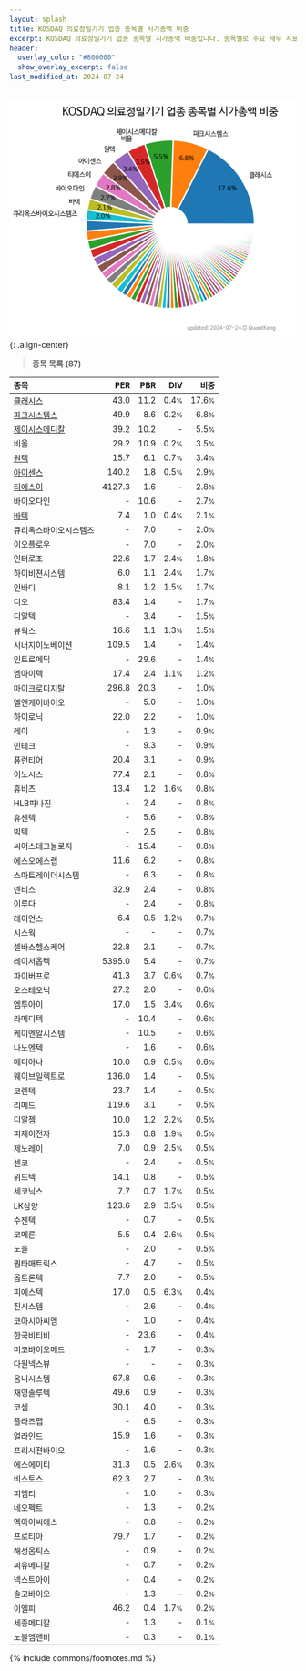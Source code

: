 ```yaml
---
layout: splash
title: KOSDAQ 의료정밀기기 업종 종목별 시가총액 비중
excerpt: KOSDAQ 의료정밀기기 업종 종목별 시가총액 비중입니다. 종목별로 주요 재무 지표를 함께 표시합니다.
header:
  overlay_color: "#800000"
  show_overlay_excerpt: false
last_modified_at: 2024-07-24
---
```



![KOSDAQ 의료정밀기기 업종 종목별 시가총액 비중](/stats/sector/images/kosdaq_업종_의료정밀기기_종목.png){: .align-center}


> **종목 목록 (87)**<a id="list"></a>

| **종목** | **PER** | **PBR** | **DIV** | **비중** |
| :------- | ------: | ------: | ------: | -------: |
| [클래시스](/214150/) | 43.0 | 11.2 | 0.4<small>%</small> | 17.6<small>%</small> |
| [파크시스템스](/140860/) | 49.9 | 8.6 | 0.2<small>%</small> | 6.8<small>%</small> |
| [제이시스메디칼](/287410/) | 39.2 | 10.2 | - | 5.5<small>%</small> |
| 비올 | 29.2 | 10.9 | 0.2<small>%</small> | 3.5<small>%</small> |
| [원텍](/336570/) | 15.7 | 6.1 | 0.7<small>%</small> | 3.4<small>%</small> |
| [아이센스](/099190/) | 140.2 | 1.8 | 0.5<small>%</small> | 2.9<small>%</small> |
| [티에스이](/131290/) | 4127.3 | 1.6 | - | 2.8<small>%</small> |
| 바이오다인 | - | 10.6 | - | 2.7<small>%</small> |
| [바텍](/043150/) | 7.4 | 1.0 | 0.4<small>%</small> | 2.1<small>%</small> |
| 큐리옥스바이오시스템즈 | - | 7.0 | - | 2.0<small>%</small> |
| 이오플로우 | - | 7.0 | - | 2.0<small>%</small> |
| 인터로조 | 22.6 | 1.7 | 2.4<small>%</small> | 1.8<small>%</small> |
| 하이비젼시스템 | 6.0 | 1.1 | 2.4<small>%</small> | 1.7<small>%</small> |
| 인바디 | 8.1 | 1.2 | 1.5<small>%</small> | 1.7<small>%</small> |
| 디오 | 83.4 | 1.4 | - | 1.7<small>%</small> |
| 디알텍 | - | 3.4 | - | 1.5<small>%</small> |
| 뷰웍스 | 16.6 | 1.1 | 1.3<small>%</small> | 1.5<small>%</small> |
| 시너지이노베이션 | 109.5 | 1.4 | - | 1.4<small>%</small> |
| 인트로메딕 | - | 29.6 | - | 1.4<small>%</small> |
| 엠아이텍 | 17.4 | 2.4 | 1.1<small>%</small> | 1.2<small>%</small> |
| 마이크로디지탈 | 296.8 | 20.3 | - | 1.0<small>%</small> |
| 엘앤케이바이오 | - | 5.0 | - | 1.0<small>%</small> |
| 하이로닉 | 22.0 | 2.2 | - | 1.0<small>%</small> |
| 레이 | - | 1.3 | - | 0.9<small>%</small> |
| 민테크 | - | 9.3 | - | 0.9<small>%</small> |
| 퓨런티어 | 20.4 | 3.1 | - | 0.9<small>%</small> |
| 이노시스 | 77.4 | 2.1 | - | 0.8<small>%</small> |
| 휴비츠 | 13.4 | 1.2 | 1.6<small>%</small> | 0.8<small>%</small> |
| HLB파나진 | - | 2.4 | - | 0.8<small>%</small> |
| 휴센텍 | - | 5.6 | - | 0.8<small>%</small> |
| 빅텍 | - | 2.5 | - | 0.8<small>%</small> |
| 씨어스테크놀로지 | - | 15.4 | - | 0.8<small>%</small> |
| 에스오에스랩 | 11.6 | 6.2 | - | 0.8<small>%</small> |
| 스마트레이더시스템 | - | 6.3 | - | 0.8<small>%</small> |
| 덴티스 | 32.9 | 2.4 | - | 0.8<small>%</small> |
| 이루다 | - | 2.4 | - | 0.8<small>%</small> |
| 레이언스 | 6.4 | 0.5 | 1.2<small>%</small> | 0.7<small>%</small> |
| 시스웍 | - | - | - | 0.7<small>%</small> |
| 셀바스헬스케어 | 22.8 | 2.1 | - | 0.7<small>%</small> |
| 레이저옵텍 | 5395.0 | 5.4 | - | 0.7<small>%</small> |
| 파이버프로 | 41.3 | 3.7 | 0.6<small>%</small> | 0.7<small>%</small> |
| 오스테오닉 | 27.2 | 2.0 | - | 0.6<small>%</small> |
| 엠투아이 | 17.0 | 1.5 | 3.4<small>%</small> | 0.6<small>%</small> |
| 라메디텍 | - | 10.4 | - | 0.6<small>%</small> |
| 케이엔알시스템 | - | 10.5 | - | 0.6<small>%</small> |
| 나노엔텍 | - | 1.6 | - | 0.6<small>%</small> |
| 메디아나 | 10.0 | 0.9 | 0.5<small>%</small> | 0.6<small>%</small> |
| 웨이브일렉트로 | 136.0 | 1.4 | - | 0.5<small>%</small> |
| 코렌텍 | 23.7 | 1.4 | - | 0.5<small>%</small> |
| 리메드 | 119.6 | 3.1 | - | 0.5<small>%</small> |
| 디알젬 | 10.0 | 1.2 | 2.2<small>%</small> | 0.5<small>%</small> |
| 피제이전자 | 15.3 | 0.8 | 1.9<small>%</small> | 0.5<small>%</small> |
| 제노레이 | 7.0 | 0.9 | 2.5<small>%</small> | 0.5<small>%</small> |
| 센코 | - | 2.4 | - | 0.5<small>%</small> |
| 위드텍 | 14.1 | 0.8 | - | 0.5<small>%</small> |
| 세코닉스 | 7.7 | 0.7 | 1.7<small>%</small> | 0.5<small>%</small> |
| LK삼양 | 123.6 | 2.9 | 3.5<small>%</small> | 0.5<small>%</small> |
| 수젠텍 | - | 0.7 | - | 0.5<small>%</small> |
| 코메론 | 5.5 | 0.4 | 2.6<small>%</small> | 0.5<small>%</small> |
| 노을 | - | 2.0 | - | 0.5<small>%</small> |
| 퀀타매트릭스 | - | 4.7 | - | 0.5<small>%</small> |
| 옵트론텍 | 7.7 | 2.0 | - | 0.5<small>%</small> |
| 피에스텍 | 17.0 | 0.5 | 6.3<small>%</small> | 0.4<small>%</small> |
| 진시스템 | - | 2.6 | - | 0.4<small>%</small> |
| 코아시아씨엠 | - | 1.0 | - | 0.4<small>%</small> |
| 한국비티비 | - | 23.6 | - | 0.4<small>%</small> |
| 미코바이오메드 | - | 1.7 | - | 0.3<small>%</small> |
| 다원넥스뷰 | - | - | - | 0.3<small>%</small> |
| 옴니시스템 | 67.8 | 0.6 | - | 0.3<small>%</small> |
| 재영솔루텍 | 49.6 | 0.9 | - | 0.3<small>%</small> |
| 코셈 | 30.1 | 4.0 | - | 0.3<small>%</small> |
| 플라즈맵 | - | 6.5 | - | 0.3<small>%</small> |
| 얼라인드 | 15.9 | 1.6 | - | 0.3<small>%</small> |
| 프리시젼바이오 | - | 1.6 | - | 0.3<small>%</small> |
| 에스에이티 | 31.3 | 0.5 | 2.6<small>%</small> | 0.3<small>%</small> |
| 비스토스 | 62.3 | 2.7 | - | 0.3<small>%</small> |
| 피엠티 | - | 1.0 | - | 0.3<small>%</small> |
| 네오펙트 | - | 1.3 | - | 0.2<small>%</small> |
| 멕아이씨에스 | - | 0.8 | - | 0.2<small>%</small> |
| 프로티아 | 79.7 | 1.7 | - | 0.2<small>%</small> |
| 해성옵틱스 | - | 0.9 | - | 0.2<small>%</small> |
| 씨유메디칼 | - | 0.7 | - | 0.2<small>%</small> |
| 넥스트아이 | - | 0.4 | - | 0.2<small>%</small> |
| 솔고바이오 | - | 1.3 | - | 0.2<small>%</small> |
| 이엘피 | 46.2 | 0.4 | 1.7<small>%</small> | 0.2<small>%</small> |
| 세종메디칼 | - | 1.3 | - | 0.1<small>%</small> |
| 노블엠앤비 | - | 0.3 | - | 0.1<small>%</small> |

{% include commons/footnotes.md %}